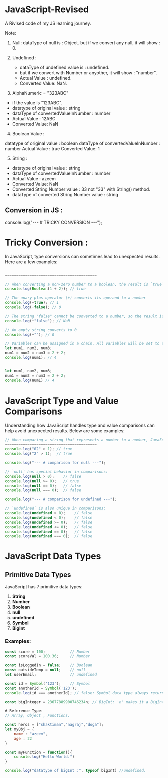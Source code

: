 # JavaScript-Revised
A Rivised code of my JS learning journey.

Note:

1) Null:
      dataType of null is : Object.
      but if we convert any null, it will show : 0.

2) Undefined :
     - dataType of undefined value is : undefined.
     - but if we convert with Number or anyother, it 
       will show : "number".
     - Actual Value : undefined.
     - Converted Value: NaN.

3) AlphaNumeric = "323ABC"

  - if the value is "123ABC".
  - datatype of original value :  string
  - dataType of convertedValueInNumber :  number
  - Actual Value : 12ABC
  - Converted Value: NaN  

4) Boolean Value :

 datatype of original value :  boolean
 dataType of convertedValueInNumber :  number
 Actual Value : true
 Converted Value: 1


5)  String :

 - datatype of original value :  string
 - dataType of convertedValueInNumber :  number
 - Actual Value : azeem
 - Converted Value: NaN
 - Converted String Number value :  33 not "33" with 
   String() method.
 - dataType of converted String Number value :  string


## Conversion in JS : 

console.log("--- # TRICKY CONVERSION ---");

# Tricky Conversion : 

In JavaScript, type conversions can sometimes lead to unexpected results. Here are a few examples:

```javascript

=========================================

// When converting a non-zero number to a boolean, the result is `true`
console.log(Boolean(1 + 2)); // true

// The unary plus operator (+) converts its operand to a number
console.log(+true); // 1
console.log(+false); // 0

// The string "false" cannot be converted to a number, so the result is NaN (Not-a-Number)
console.log(+"false"); // NaN

// An empty string converts to 0
console.log(+""); // 0

// Variables can be assigned in a chain. All variables will be set to the result of the expression on the right-hand side.
let num1, num2, num3;
num1 = num2 = num3 = 2 + 2;
console.log(num1); // 4


let num1, num2, num3;
num1 = num2 = num3 = 2 + 2;
console.log(num1) // 4

```

# JavaScript Type and Value Comparisons

Understanding how JavaScript handles type and value comparisons can help avoid unexpected results. Below are some examples:

```javascript
// When comparing a string that represents a number to a number, JavaScript attempts to convert the string to a number
=========================================
console.log("02" > 1); // true
console.log("2" > 1);  // true

console.log("--- # comparison for null ---");

// `null` has special behavior in comparisons:
console.log(null > 0);    // false
console.log(null >= 0);   // true
console.log(null == 0);   // false
console.log(null === 0);  // false

console.log("--- # comparison for undefined ---");

// `undefined` is also unique in comparisons:
console.log(undefined > 0);    // false
console.log(undefined < 0);    // false
console.log(undefined >= 0);   // false
console.log(undefined <= 0);   // false
console.log(undefined == 0);   // false
console.log(undefined === 0);  // false

```

# JavaScript Data Types

## Primitive Data Types
JavaScript has 7 primitive data types:

1. **String**
2. **Number**
3. **Boolean**
4. **null**
5. **undefined**
6. **Symbol**
7. **BigInt**

### Examples:

```javascript
const score = 100;           // Number
const scoreVal = 100.36;     // Number

const isLoggedIn = false;    // Boolean
const outsideTemp = null;    // null
let userEmail;               // undefined

const id = Symbol('123');    // Symbol
const anotherId = Symbol('123');
console.log(id === anotherId); // false: Symbol data type always returns unique values.

const bigInteger = 23677889900746234n; // BigInt: 'n' makes it a BigInt
```

```javascript
# Reference Type:
// Array, Object , Functions.

const heros = ["shaktiman","nagraj","doga"];
let myObj = {
    name : "azeem",
    age : 22
}

const myFunction = function(){
    console.log("Hello World.")
}

console.log("datatype of bigInt :", typeof bigInt) //undefined.
```
